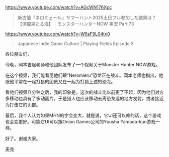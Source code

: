 https://www.youtube.com/watch?v=AGcWN176Xpc

> 新古龍『ネロミェール』サマーハント2025土日フル参加した結果は？【溟龍来たる海】｜モンスターハンターNOW 実況 Part 73 

https://www.youtube.com/watch?v=W5sF9L04tv0

> Japanese Indie Game Culture | Playing Fields Episode 3 

各位朋友们，

今晚，岡本吉起老师和他团队发布了一个视频关于Monster Hunter NOW游戏。

在这个视频，我们能看见他们跟"Neromieru"恐龙正在战斗。岡本老师也指出，他跟他平常在一起打猎的团员又在一起为打猎上述的恐龙。

看他们视频八分钟之后，我的印象是，这次的战斗比以前更了不起，因为他们对方多移动也具有了多动画片。于是猎人也应该移动去离恐龙远的地方发射，或者接近为打击它的头部。

最后，我个人认为如果MHN的字会变大，就是说，它UI还可以修的话，这个游戏也会变更好。可能它UI可以跟Onion Games公司的Yuusha Yamada-kun游戏一样。

好了。谢谢大家。

麦克
